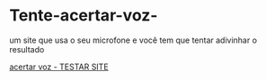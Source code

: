 # Tente-acertar-voz-
um site que usa o seu microfone e você tem que tentar adivinhar o resultado

<a href="https://projeto-internet.vercel.app/">acertar voz - TESTAR SITE</a>
